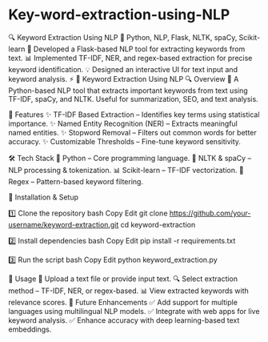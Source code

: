 # Key-word-extraction-using-NLP
🔍 Keyword Extraction Using NLP 📜 Python, NLP, Flask, NLTK, spaCy, Scikit-learn  🚀 Developed a Flask-based NLP tool for extracting keywords from text. 📊 Implemented TF-IDF, NER, and regex-based extraction for precise keyword identification. 💡 Designed an interactive UI for text input and keyword analysis. ⚡ 
📝 Keyword Extraction Using NLP
🔍 Overview
📖 A Python-based NLP tool that extracts important keywords from text using TF-IDF, spaCy, and NLTK. Useful for summarization, SEO, and text analysis.

🚀 Features
✨ TF-IDF Based Extraction – Identifies key terms using statistical importance.
✨ Named Entity Recognition (NER) – Extracts meaningful named entities.
✨ Stopword Removal – Filters out common words for better accuracy.
✨ Customizable Thresholds – Fine-tune keyword sensitivity.

🛠️ Tech Stack
🐍 Python – Core programming language.
🧠 NLTK & spaCy – NLP processing & tokenization.
📊 Scikit-learn – TF-IDF vectorization.
📜 Regex – Pattern-based keyword filtering.

🔧 Installation & Setup

1️⃣ Clone the repository
bash
Copy
Edit
git clone https://github.com/your-username/keyword-extraction.git
cd keyword-extraction

2️⃣ Install dependencies
bash
Copy
Edit
pip install -r requirements.txt

3️⃣ Run the script
bash
Copy
Edit
python keyword_extraction.py

📌 Usage
📂 Upload a text file or provide input text.
🔍 Select extraction method – TF-IDF, NER, or regex-based.
📊 View extracted keywords with relevance scores.
🎯 Future Enhancements
✅ Add support for multiple languages using multilingual NLP models.
✅ Integrate with web apps for live keyword analysis.
✅ Enhance accuracy with deep learning-based text embeddings.
